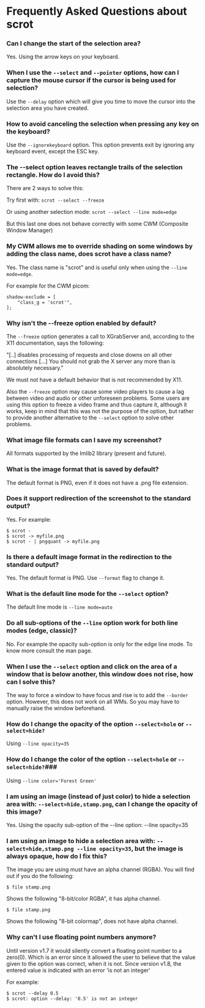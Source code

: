 
# Frequently Asked Questions about scrot


### Can I change the start of the selection area? ###

Yes. Using the arrow keys on your keyboard.

### When I use the `--select` and `--pointer` options, how can I capture the mouse cursor if the cursor is being used for selection? ###

Use the `--delay` option which will give you time to move the cursor
into the selection area you have created.

### How to avoid canceling the selection when pressing any key on the keyboard? ###

Use the `--ignorekeyboard` option. This option prevents exit by
ignoring any keyboard event, except the ESC key.


### The --select option leaves rectangle trails of the selection rectangle. How do I avoid this? ###

There are 2 ways to solve this:

Try first with: `scrot --select --freeze`

Or using another selection mode: `scrot --select --line mode=edge`

But this last one does not behave correctly with some
CWM (Composite Window Manager)


### My CWM allows me to override shading on some windows by adding the class name, does scrot have a class name? ###

Yes. The class name is "scrot" and is useful only when using the
`--line mode=edge`.

For example for the CWM picom:
```
shadow-exclude = [
    "class_g = 'scrot'",
];
```

### Why isn't the --freeze option enabled by default? ###

The `--freeze` option generates a call to XGrabServer and, according to
the X11 documentation, says the following:

"[..] disables processing of requests and close downs on all other
connections [...] You should not grab the X server any more than is
absolutely necessary."

We must not have a default behavior that is not recommended by X11.

Also the `--freeze` option may cause some video players to cause a lag
between video and audio or other unforeseen problems.
Some users are using this option to freeze a video frame and thus
capture it, although it works, keep in mind that this was not the
purpose of the option, but rather to provide another alternative to
the `--select` option to solve other problems.


### What image file formats can I save my screenshot? ###

All formats supported by the Imlib2 library (present and future).


### What is the image format that is saved by default? ###

The default format is PNG, even if it does not have a .png file
extension.


### Does it support redirection of the screenshot to the standard output? ###

Yes. For example:
```console
$ scrot -
$ scrot -> myfile.png
$ scrot - | pngquant -> myfile.png
```


### Is there a default image format in the redirection to the standard output? ###

Yes. The default format is PNG. Use `--format` flag to change it.


### What is the default line mode for the `--select` option? ###

The default line mode is `--line mode=auto`


### Do all sub-options of the `--line` option work for both line modes (edge, classic)? ###

No. For example the opacity sub-option is only for the edge line mode.
To know more consult the man page.


### When I use the `--select` option and click on the area of a window that is below another, this window does not rise, how can I solve this? ###

The way to force a window to have focus and rise is to add the
`--border` option. However, this does not work on all WMs. So you may
have to manually raise the window beforehand.


### How do I change the opacity of the option `--select=hole` or `--select=hide?` ###

Using `--line opacity=35`


### How do I change the color of the option `--select=hole` or `--select=hide?`###

Using `--line color='Forest Green'`


### I am using an image (instead of just color) to hide a selection area with: `--select=hide,stamp.png`, can I change the opacity of this image? ###

Yes. Using the opacity sub-option of the --line option:
--line opacity=35


### I am using an image to hide a selection area with: `--select=hide,stamp.png --line opacity=35`, but the image is always opaque, how do I fix this? ###

The image you are using must have an alpha channel (RGBA).
You will find out if you do the following:

```console
$ file stamp.png
```
Shows the following "8-bit/color RGBA", it has alpha channel.

```console
$ file stamp.png
```
Shows the following "8-bit colormap", does not have alpha channel.


### Why can't I use floating point numbers anymore? ###

Until version v1.7 it would silently convert a floating point number
to a zero(0). Which is an error since it allowed the user to believe
that the value given to the option was correct, when it is not.
Since version v1.8, the entered value is indicated with an
error 'is not an integer'

For example:
```console
$ scrot --delay 0.5
$ scrot: option --delay: '0.5' is not an integer
```
